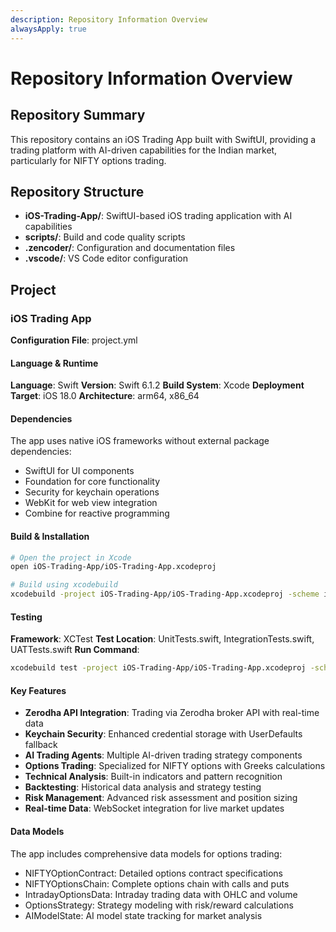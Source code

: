 ```yaml
---
description: Repository Information Overview
alwaysApply: true
---
```


# Repository Information Overview

## Repository Summary
This repository contains an iOS Trading App built with SwiftUI, providing a trading platform with AI-driven capabilities for the Indian market, particularly for NIFTY options trading.

## Repository Structure
- **iOS-Trading-App/**: SwiftUI-based iOS trading application with AI capabilities
- **scripts/**: Build and code quality scripts
- **.zencoder/**: Configuration and documentation files
- **.vscode/**: VS Code editor configuration

## Project

### iOS Trading App
**Configuration File**: project.yml

#### Language & Runtime
**Language**: Swift
**Version**: Swift 6.1.2
**Build System**: Xcode
**Deployment Target**: iOS 18.0
**Architecture**: arm64, x86_64

#### Dependencies
The app uses native iOS frameworks without external package dependencies:
- SwiftUI for UI components
- Foundation for core functionality
- Security for keychain operations
- WebKit for web view integration
- Combine for reactive programming

#### Build & Installation
```bash
# Open the project in Xcode
open iOS-Trading-App/iOS-Trading-App.xcodeproj

# Build using xcodebuild
xcodebuild -project iOS-Trading-App/iOS-Trading-App.xcodeproj -scheme iOS-Trading-App -configuration Debug
```

#### Testing
**Framework**: XCTest
**Test Location**: UnitTests.swift, IntegrationTests.swift, UATTests.swift
**Run Command**:
```bash
xcodebuild test -project iOS-Trading-App/iOS-Trading-App.xcodeproj -scheme iOS-Trading-App
```

#### Key Features
- **Zerodha API Integration**: Trading via Zerodha broker API with real-time data
- **Keychain Security**: Enhanced credential storage with UserDefaults fallback
- **AI Trading Agents**: Multiple AI-driven trading strategy components
- **Options Trading**: Specialized for NIFTY options with Greeks calculations
- **Technical Analysis**: Built-in indicators and pattern recognition
- **Backtesting**: Historical data analysis and strategy testing
- **Risk Management**: Advanced risk assessment and position sizing
- **Real-time Data**: WebSocket integration for live market updates

#### Data Models
The app includes comprehensive data models for options trading:
- NIFTYOptionContract: Detailed options contract specifications
- NIFTYOptionsChain: Complete options chain with calls and puts
- IntradayOptionsData: Intraday trading data with OHLC and volume
- OptionsStrategy: Strategy modeling with risk/reward calculations
- AIModelState: AI model state tracking for market analysis